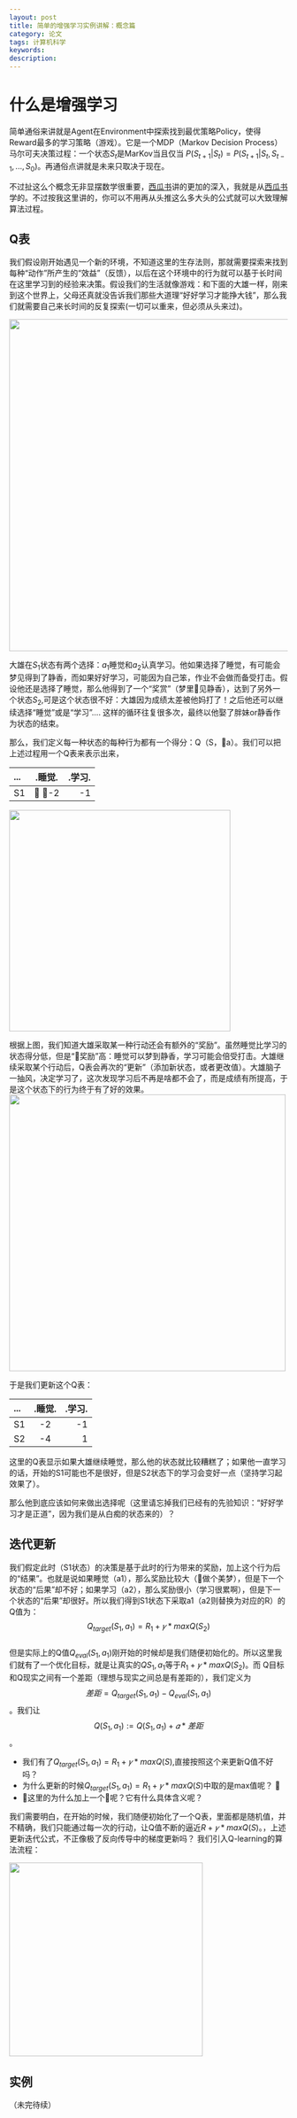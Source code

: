 ```yaml
---
layout: post
title: 简单的增强学习实例讲解：概念篇
category: 论文
tags: 计算机科学
keywords: 
description: 
---
```



# 什么是增强学习      
简单通俗来讲就是Agent在Environment中探索找到最优策略Policy，使得Reward最多的学习策略（游戏）。它是一个MDP（Markov Decision Process）马尔可夫决策过程：一个状态$S_{t}$是MarKov当且仅当
$P(S_{t+1}|S_{t})=P(S_{t+1}|S_{t},S_{t-1},...,S_{0})$。再通俗点讲就是未来只取决于现在。         

不过扯这么个概念无非显摆数学很重要，[西瓜书](https://book.douban.com/subject/26708119/)讲的更加的深入，我就是从[西瓜书](https://book.douban.com/subject/26708119/)学的。不过按我这里讲的，你可以不用再从头推这么多大头的公式就可以大致理解算法过程。      
## Q表
我们假设刚开始遇见一个新的环境，不知道这里的生存法则，那就需要探索来找到每种“动作”所产生的“效益”（反馈），以后在这个环境中的行为就可以基于长时间在这里学习到的经验来决策。假设我们的生活就像游戏：和下面的大雄一样，刚来到这个世界上，父母还真就没告诉我们那些大道理“好好学习才能挣大钱”，那么我们就需要自己来长时间的反复探索(一切可以重来，但必须从头来过)。     

<img src="https://raw.githubusercontent.com/anxingle/anxingle.github.io/master/public/img/ML/RL_1.png" width="600">             

大雄在$S_{1}$状态有两个选择：$a_{1}$睡觉和$a_{2}$认真学习。他如果选择了睡觉，有可能会梦见得到了静香，而如果好好学习，可能因为自己笨，作业不会做而备受打击。假设他还是选择了睡觉，那么他得到了一个“奖赏”（梦里见静香），达到了另外一个状态$S_{2}$,可是这个状态很不好：大雄因为成绩太差被他妈打了！之后他还可以继续选择“睡觉”或是“学习”.... 这样的循环往复很多次，最终以他娶了胖妹or静香作为状态的结束。                     

那么，我们定义每一种状态的每种行为都有一个得分：Q（S，a）。我们可以把上述过程用一个Q表来表示出来，         

|...|.睡觉.|.学习.|
| :--- | :----: | ----: |
| S1 | -2 | -1 |
          

<img src="https://raw.githubusercontent.com/anxingle/anxingle.github.io/master/public/img/ML/RL_2.png" width="400">               

根据上图，我们知道大雄采取某一种行动还会有额外的“奖励”。虽然睡觉比学习的状态得分低，但是“奖励”高：睡觉可以梦到静香，学习可能会倍受打击。大雄继续采取某个行动后，Q表会再次的“更新”（添加新状态，或者更改值）。大雄脑子一抽风，决定学习了，这次发现学习后不再是啥都不会了，而是成绩有所提高，于是这个状态下的行为终于有了好的效果。           
<img src="https://raw.githubusercontent.com/anxingle/anxingle.github.io/master/public/img/ML/RL_3.png" width="500">         


于是我们更新这个Q表：                       


|...|.睡觉.|.学习.|
| :--- | :----: | ----: |
| S1 | -2 | -1 |
| S2 | -4 | 1 |

这里的Q表显示如果大雄继续睡觉，那么他的状态就比较糟糕了；如果他一直学习的话，开始的S1可能也不是很好，但是S2状态下的学习会变好一点（坚持学习起效果了）。      

那么他到底应该如何来做出选择呢（这里请忘掉我们已经有的先验知识：“好好学习才是正道”，因为我们是从白痴的状态来的）？             

## 迭代更新

我们假定此时（S1状态）的决策是基于此时的行为带来的奖励，加上这个行为后的“结果”。也就是说如果睡觉（a1），那么奖励比较大（做个美梦），但是下一个状态的“后果”却不好；如果学习（a2），那么奖励很小（学习很累啊），但是下一个状态的“后果”却很好。所以我们得到S1状态下采取a1（a2则替换为对应的R）的Q值为：$$Q_{target}(S_{1},a_{1})=R_{1} + 𝛾*maxQ(S_{2})$$   
但是实际上的Q值$Q_{eval}(S_{1},a_{1})$刚开始的时候却是我们随便初始化的。所以这里我们就有了一个优化目标，就是让真实的$Q{S_{1},a_{1}}$等于$R_{1} + 𝛾*maxQ(S_{2})$。而
Q目标和Q现实之间有一个差距（理想与现实之间总是有差距的），我们定义为$$差距=Q_{target}(S_{1},a_{1})-Q_{eval}(S_{1},a_{1})$$。我们让$$Q(S_{1},a_{1}) := Q(S_{1},a_{1}) + 𝛼*差距$$。    
   
+ 我们有了$Q_{target}(S_{1},a_{1})=R_{1} + 𝛾*maxQ(S)$,直接按照这个来更新Q值不好吗？          
+ 为什么更新的时候$Q_{target}(S_{1},a_{1})=R_{1} + 𝛾*maxQ(S)$中取的是max值呢？      
+ 这里的为什么加上一个𝛼呢？它有什么具体含义呢？     

我们需要明白，在开始的时候，我们随便初始化了一个Q表，里面都是随机值，并不精确，我们只能通过每一次的行动，让Q值不断的逼近$R + 𝛾*maxQ(S)$。，上述更新迭代公式，不正像极了反向传导中的梯度更新吗？
我们引入Q-learning的算法流程：         

<img src="https://raw.githubusercontent.com/anxingle/anxingle.github.io/master/public/img/ML/RL_4.png" width="350">

## 实例

（未完待续）


